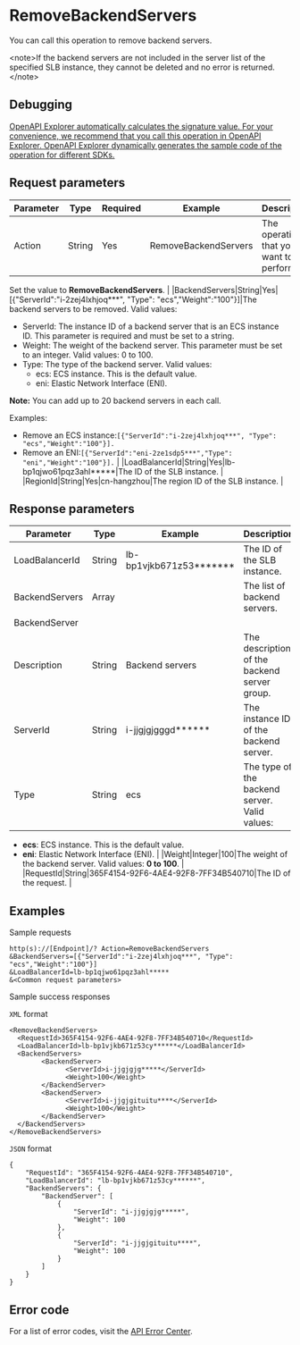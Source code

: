 # RemoveBackendServers

You can call this operation to remove backend servers.

<note\>If the backend servers are not included in the server list of the specified SLB instance, they cannot be deleted and no error is returned. </note\>

## Debugging

[OpenAPI Explorer automatically calculates the signature value. For your convenience, we recommend that you call this operation in OpenAPI Explorer. OpenAPI Explorer dynamically generates the sample code of the operation for different SDKs.](https://api.aliyun.com/#product=Slb&api=RemoveBackendServers&type=RPC&version=2014-05-15)

## Request parameters

|Parameter|Type|Required|Example|Description|
|---------|----|--------|-------|-----------|
|Action|String|Yes|RemoveBackendServers|The operation that you want to perform.

 Set the value to **RemoveBackendServers**. |
|BackendServers|String|Yes|\[\{"ServerId":"i-2zej4lxhjoq\*\*\*", "Type": "ecs","Weight":"100"\}\]|The backend servers to be removed. Valid values:

 -   ServerId: The instance ID of a backend server that is an ECS instance ID. This parameter is required and must be set to a string.
-   Weight: The weight of the backend server. This parameter must be set to an integer. Valid values: 0 to 100.
-   Type: The type of the backend server. Valid values:
    -   ecs: ECS instance. This is the default value.
    -   eni: Elastic Network Interface \(ENI\).

 **Note:** You can add up to 20 backend servers in each call.

 Examples:

 -   Remove an ECS instance:`[{"ServerId":"i-2zej4lxhjoq***", "Type": "ecs","Weight":"100"}].`
-   Remove an ENI:`[{"ServerId":"eni-2ze1sdp5***","Type": "eni","Weight":"100"}].` |
|LoadBalancerId|String|Yes|lb-bp1qjwo61pqz3ahl\*\*\*\*\*|The ID of the SLB instance. |
|RegionId|String|Yes|cn-hangzhou|The region ID of the SLB instance. |

## Response parameters

|Parameter|Type|Example|Description|
|---------|----|-------|-----------|
|LoadBalancerId|String|lb-bp1vjkb671z53\*\*\*\*\*\*\*|The ID of the SLB instance. |
|BackendServers|Array| |The list of backend servers. |
|BackendServer| | | |
|Description|String|Backend servers|The description of the backend server group. |
|ServerId|String|i-jjgjgjgggd\*\*\*\*\*\*|The instance ID of the backend server. |
|Type|String|ecs|The type of the backend server. Valid values:

 -   **ecs**: ECS instance. This is the default value.
-   **eni**: Elastic Network Interface \(ENI\). |
|Weight|Integer|100|The weight of the backend server. Valid values: **0 to 100**. |
|RequestId|String|365F4154-92F6-4AE4-92F8-7FF34B540710|The ID of the request. |

## Examples

Sample requests

```
http(s)://[Endpoint]/? Action=RemoveBackendServers
&BackendServers=[{"ServerId":"i-2zej4lxhjoq***", "Type": "ecs","Weight":"100"}]
&LoadBalancerId=lb-bp1qjwo61pqz3ahl*****
&<Common request parameters>
```

Sample success responses

`XML` format

```
<RemoveBackendServers>
  <RequestId>365F4154-92F6-4AE4-92F8-7FF34B540710</RequestId>
  <LoadBalancerId>lb-bp1vjkb671z53cy******</LoadBalancerId>
  <BackendServers>
        <BackendServer>
              <ServerId>i-jjgjgjg*****</ServerId>
              <Weight>100</Weight>
        </BackendServer>
        <BackendServer>
              <ServerId>i-jjgjgituitu****</ServerId>
              <Weight>100</Weight>
        </BackendServer>
  </BackendServers>
</RemoveBackendServers>
```

`JSON` format

```
{
    "RequestId": "365F4154-92F6-4AE4-92F8-7FF34B540710", 
    "LoadBalancerId": "lb-bp1vjkb671z53cy******", 
    "BackendServers": {
        "BackendServer": [
            {
                "ServerId": "i-jjgjgjg*****", 
                "Weight": 100
            }, 
            {
                "ServerId": "i-jjgjgituitu****", 
                "Weight": 100
            }
        ]
    }
}
```

## Error code

For a list of error codes, visit the [API Error Center](https://error-center.alibabacloud.com/status/product/Slb).

